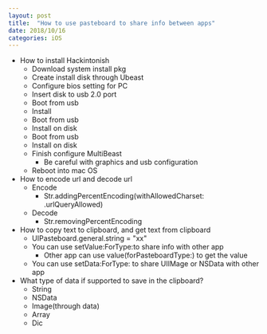 ```yaml
---
layout: post
title:  "How to use pasteboard to share info between apps"
date: 2018/10/16
categories: iOS
---
```

* How to install Hackintonish
	* Download system install pkg
	* Create install disk through Ubeast
	* Configure bios setting for PC
	* Insert disk to usb 2.0 port
	* Boot from usb
	* Install
	* Boot from usb
	* Install on disk
	* Boot from usb
	* Install on disk
	* Finish configure MultiBeast
		* Be careful with graphics and usb configuration
	* Reboot into mac OS
* How to encode url and decode url
	* Encode
		* Str.addingPercentEncoding(withAllowedCharset: .urlQueryAllowed)
	* Decode
		* Str.removingPercentEncoding
* How to copy text to clipboard, and get text from clipboard
	* UIPasteboard.general.string = "xx"
	* You can use setValue:ForType:to share info with other app
		* Other app can use value(forPasteboardType:) to get the value
	* You can use setData:ForType: to share UIIMage or NSData with other app
* What type of data if supported to save in the clipboard?
	* String
	* NSData
	* Image(through data)
	* Array
	* Dic
